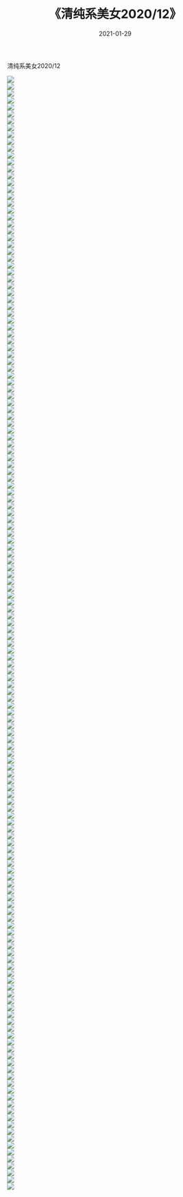 ﻿---
layout: post
title:  《清纯系美女2020/12》
date:   2021-01-29
img: http://img.660000.xyz/Sharelink/清纯系美女/2020/12/000.jpg
categories: [美女, 清纯, 唯美]
---

清纯系美女2020/12

 ![](http://img.660000.xyz/Sharelink/清纯系美女/2020/12/001.jpeg) <br>![](http://img.660000.xyz/Sharelink/清纯系美女/2020/12/002.jpeg) <br>![](http://img.660000.xyz/Sharelink/清纯系美女/2020/12/003.jpeg) <br>![](http://img.660000.xyz/Sharelink/清纯系美女/2020/12/004.jpeg) <br>![](http://img.660000.xyz/Sharelink/清纯系美女/2020/12/005.jpeg) <br>![](http://img.660000.xyz/Sharelink/清纯系美女/2020/12/006.jpeg) <br>![](http://img.660000.xyz/Sharelink/清纯系美女/2020/12/007.jpeg) <br>![](http://img.660000.xyz/Sharelink/清纯系美女/2020/12/008.jpeg) <br>![](http://img.660000.xyz/Sharelink/清纯系美女/2020/12/009.jpeg) <br>![](http://img.660000.xyz/Sharelink/清纯系美女/2020/12/010.jpeg) <br>![](http://img.660000.xyz/Sharelink/清纯系美女/2020/12/011.jpeg) <br>![](http://img.660000.xyz/Sharelink/清纯系美女/2020/12/012.jpeg) <br>![](http://img.660000.xyz/Sharelink/清纯系美女/2020/12/013.jpeg) <br>![](http://img.660000.xyz/Sharelink/清纯系美女/2020/12/014.jpeg) <br>![](http://img.660000.xyz/Sharelink/清纯系美女/2020/12/015.jpeg) <br>![](http://img.660000.xyz/Sharelink/清纯系美女/2020/12/016.jpeg) <br>![](http://img.660000.xyz/Sharelink/清纯系美女/2020/12/017.jpeg) <br>![](http://img.660000.xyz/Sharelink/清纯系美女/2020/12/018.jpeg) <br>![](http://img.660000.xyz/Sharelink/清纯系美女/2020/12/019.jpeg) <br>![](http://img.660000.xyz/Sharelink/清纯系美女/2020/12/020.jpeg) <br>![](http://img.660000.xyz/Sharelink/清纯系美女/2020/12/021.jpeg) <br>![](http://img.660000.xyz/Sharelink/清纯系美女/2020/12/022.jpeg) <br>![](http://img.660000.xyz/Sharelink/清纯系美女/2020/12/023.jpeg) <br>![](http://img.660000.xyz/Sharelink/清纯系美女/2020/12/024.jpeg) <br>![](http://img.660000.xyz/Sharelink/清纯系美女/2020/12/025.jpeg) <br>![](http://img.660000.xyz/Sharelink/清纯系美女/2020/12/026.jpeg) <br>![](http://img.660000.xyz/Sharelink/清纯系美女/2020/12/027.jpeg) <br>![](http://img.660000.xyz/Sharelink/清纯系美女/2020/12/028.jpeg) <br>![](http://img.660000.xyz/Sharelink/清纯系美女/2020/12/029.jpeg) <br>![](http://img.660000.xyz/Sharelink/清纯系美女/2020/12/030.jpeg) <br>![](http://img.660000.xyz/Sharelink/清纯系美女/2020/12/031.jpeg) <br>![](http://img.660000.xyz/Sharelink/清纯系美女/2020/12/032.jpeg) <br>![](http://img.660000.xyz/Sharelink/清纯系美女/2020/12/033.jpeg) <br>![](http://img.660000.xyz/Sharelink/清纯系美女/2020/12/034.jpeg) <br>![](http://img.660000.xyz/Sharelink/清纯系美女/2020/12/035.jpeg) <br>![](http://img.660000.xyz/Sharelink/清纯系美女/2020/12/036.jpeg) <br>![](http://img.660000.xyz/Sharelink/清纯系美女/2020/12/037.jpeg) <br>![](http://img.660000.xyz/Sharelink/清纯系美女/2020/12/038.jpeg) <br>![](http://img.660000.xyz/Sharelink/清纯系美女/2020/12/039.jpeg) <br>![](http://img.660000.xyz/Sharelink/清纯系美女/2020/12/040.jpeg) <br>![](http://img.660000.xyz/Sharelink/清纯系美女/2020/12/041.jpeg) <br>![](http://img.660000.xyz/Sharelink/清纯系美女/2020/12/042.jpeg) <br>![](http://img.660000.xyz/Sharelink/清纯系美女/2020/12/043.jpeg) <br>![](http://img.660000.xyz/Sharelink/清纯系美女/2020/12/044.jpeg) <br>![](http://img.660000.xyz/Sharelink/清纯系美女/2020/12/045.jpeg) <br>![](http://img.660000.xyz/Sharelink/清纯系美女/2020/12/046.jpeg) <br>![](http://img.660000.xyz/Sharelink/清纯系美女/2020/12/047.jpeg) <br>![](http://img.660000.xyz/Sharelink/清纯系美女/2020/12/048.jpeg) <br>![](http://img.660000.xyz/Sharelink/清纯系美女/2020/12/049.jpeg) <br>![](http://img.660000.xyz/Sharelink/清纯系美女/2020/12/050.jpeg) <br>![](http://img.660000.xyz/Sharelink/清纯系美女/2020/12/051.jpeg) <br>![](http://img.660000.xyz/Sharelink/清纯系美女/2020/12/052.jpeg) <br>![](http://img.660000.xyz/Sharelink/清纯系美女/2020/12/053.jpeg) <br>![](http://img.660000.xyz/Sharelink/清纯系美女/2020/12/054.jpeg) <br>![](http://img.660000.xyz/Sharelink/清纯系美女/2020/12/055.jpeg) <br>![](http://img.660000.xyz/Sharelink/清纯系美女/2020/12/056.jpeg) <br>![](http://img.660000.xyz/Sharelink/清纯系美女/2020/12/057.jpeg) <br>![](http://img.660000.xyz/Sharelink/清纯系美女/2020/12/058.jpeg) <br>![](http://img.660000.xyz/Sharelink/清纯系美女/2020/12/059.jpeg) <br>![](http://img.660000.xyz/Sharelink/清纯系美女/2020/12/060.jpeg) <br>![](http://img.660000.xyz/Sharelink/清纯系美女/2020/12/061.jpeg) <br>![](http://img.660000.xyz/Sharelink/清纯系美女/2020/12/062.jpeg) <br>![](http://img.660000.xyz/Sharelink/清纯系美女/2020/12/063.jpeg) <br>![](http://img.660000.xyz/Sharelink/清纯系美女/2020/12/064.jpeg) <br>![](http://img.660000.xyz/Sharelink/清纯系美女/2020/12/065.jpeg) <br>![](http://img.660000.xyz/Sharelink/清纯系美女/2020/12/066.jpeg) <br>![](http://img.660000.xyz/Sharelink/清纯系美女/2020/12/067.jpeg) <br>![](http://img.660000.xyz/Sharelink/清纯系美女/2020/12/068.jpeg) <br>![](http://img.660000.xyz/Sharelink/清纯系美女/2020/12/069.jpeg) <br>![](http://img.660000.xyz/Sharelink/清纯系美女/2020/12/070.jpeg) <br>![](http://img.660000.xyz/Sharelink/清纯系美女/2020/12/071.jpeg) <br>![](http://img.660000.xyz/Sharelink/清纯系美女/2020/12/072.jpeg) <br>![](http://img.660000.xyz/Sharelink/清纯系美女/2020/12/073.jpeg) <br>![](http://img.660000.xyz/Sharelink/清纯系美女/2020/12/074.jpeg) <br>![](http://img.660000.xyz/Sharelink/清纯系美女/2020/12/075.jpeg) <br>![](http://img.660000.xyz/Sharelink/清纯系美女/2020/12/076.jpeg) <br>![](http://img.660000.xyz/Sharelink/清纯系美女/2020/12/077.jpeg) <br>![](http://img.660000.xyz/Sharelink/清纯系美女/2020/12/078.jpeg) <br>![](http://img.660000.xyz/Sharelink/清纯系美女/2020/12/079.jpeg) <br>![](http://img.660000.xyz/Sharelink/清纯系美女/2020/12/080.jpeg) <br>![](http://img.660000.xyz/Sharelink/清纯系美女/2020/12/081.jpeg) <br>![](http://img.660000.xyz/Sharelink/清纯系美女/2020/12/082.jpeg) <br>![](http://img.660000.xyz/Sharelink/清纯系美女/2020/12/083.jpeg) <br>![](http://img.660000.xyz/Sharelink/清纯系美女/2020/12/084.jpeg) <br>![](http://img.660000.xyz/Sharelink/清纯系美女/2020/12/085.jpeg) <br>![](http://img.660000.xyz/Sharelink/清纯系美女/2020/12/086.jpeg) <br>![](http://img.660000.xyz/Sharelink/清纯系美女/2020/12/087.jpeg) <br>![](http://img.660000.xyz/Sharelink/清纯系美女/2020/12/088.jpeg) <br>![](http://img.660000.xyz/Sharelink/清纯系美女/2020/12/089.jpeg) <br>![](http://img.660000.xyz/Sharelink/清纯系美女/2020/12/090.jpeg) <br>![](http://img.660000.xyz/Sharelink/清纯系美女/2020/12/091.jpeg) <br>![](http://img.660000.xyz/Sharelink/清纯系美女/2020/12/092.jpeg) <br>![](http://img.660000.xyz/Sharelink/清纯系美女/2020/12/093.jpeg) <br>![](http://img.660000.xyz/Sharelink/清纯系美女/2020/12/094.jpeg) <br>![](http://img.660000.xyz/Sharelink/清纯系美女/2020/12/095.jpeg) <br>![](http://img.660000.xyz/Sharelink/清纯系美女/2020/12/096.jpeg) <br>![](http://img.660000.xyz/Sharelink/清纯系美女/2020/12/097.jpeg) <br>![](http://img.660000.xyz/Sharelink/清纯系美女/2020/12/098.jpeg) <br>![](http://img.660000.xyz/Sharelink/清纯系美女/2020/12/099.jpeg) <br>![](http://img.660000.xyz/Sharelink/清纯系美女/2020/12/100.jpeg) <br>![](http://img.660000.xyz/Sharelink/清纯系美女/2020/12/101.jpeg) <br>![](http://img.660000.xyz/Sharelink/清纯系美女/2020/12/102.jpeg) <br>![](http://img.660000.xyz/Sharelink/清纯系美女/2020/12/103.jpeg) <br>![](http://img.660000.xyz/Sharelink/清纯系美女/2020/12/104.jpeg) <br>![](http://img.660000.xyz/Sharelink/清纯系美女/2020/12/105.jpeg) <br>![](http://img.660000.xyz/Sharelink/清纯系美女/2020/12/106.jpeg) <br>![](http://img.660000.xyz/Sharelink/清纯系美女/2020/12/107.jpeg) <br>![](http://img.660000.xyz/Sharelink/清纯系美女/2020/12/108.jpeg) <br>![](http://img.660000.xyz/Sharelink/清纯系美女/2020/12/109.jpeg) <br>![](http://img.660000.xyz/Sharelink/清纯系美女/2020/12/110.jpeg) <br>![](http://img.660000.xyz/Sharelink/清纯系美女/2020/12/111.jpeg) <br>![](http://img.660000.xyz/Sharelink/清纯系美女/2020/12/112.jpeg) <br>![](http://img.660000.xyz/Sharelink/清纯系美女/2020/12/113.jpeg) <br>![](http://img.660000.xyz/Sharelink/清纯系美女/2020/12/114.jpeg) <br>![](http://img.660000.xyz/Sharelink/清纯系美女/2020/12/115.jpeg) <br>![](http://img.660000.xyz/Sharelink/清纯系美女/2020/12/116.jpeg) <br>![](http://img.660000.xyz/Sharelink/清纯系美女/2020/12/117.jpeg) <br>![](http://img.660000.xyz/Sharelink/清纯系美女/2020/12/118.jpeg) <br>![](http://img.660000.xyz/Sharelink/清纯系美女/2020/12/119.jpeg) <br>![](http://img.660000.xyz/Sharelink/清纯系美女/2020/12/120.jpeg) <br>![](http://img.660000.xyz/Sharelink/清纯系美女/2020/12/121.jpeg) <br>![](http://img.660000.xyz/Sharelink/清纯系美女/2020/12/122.jpeg) <br>![](http://img.660000.xyz/Sharelink/清纯系美女/2020/12/123.jpeg) <br>![](http://img.660000.xyz/Sharelink/清纯系美女/2020/12/124.jpeg) <br>![](http://img.660000.xyz/Sharelink/清纯系美女/2020/12/125.jpeg) <br>![](http://img.660000.xyz/Sharelink/清纯系美女/2020/12/126.jpeg) <br>![](http://img.660000.xyz/Sharelink/清纯系美女/2020/12/127.jpeg) <br>![](http://img.660000.xyz/Sharelink/清纯系美女/2020/12/128.jpeg) <br>![](http://img.660000.xyz/Sharelink/清纯系美女/2020/12/129.jpeg) <br>![](http://img.660000.xyz/Sharelink/清纯系美女/2020/12/130.jpeg) <br>![](http://img.660000.xyz/Sharelink/清纯系美女/2020/12/131.jpeg) <br>![](http://img.660000.xyz/Sharelink/清纯系美女/2020/12/132.jpeg) <br>![](http://img.660000.xyz/Sharelink/清纯系美女/2020/12/133.jpeg) <br>![](http://img.660000.xyz/Sharelink/清纯系美女/2020/12/134.jpeg) <br>![](http://img.660000.xyz/Sharelink/清纯系美女/2020/12/135.jpeg) <br>![](http://img.660000.xyz/Sharelink/清纯系美女/2020/12/136.jpeg) <br>![](http://img.660000.xyz/Sharelink/清纯系美女/2020/12/137.jpeg) <br>![](http://img.660000.xyz/Sharelink/清纯系美女/2020/12/138.jpeg) <br>![](http://img.660000.xyz/Sharelink/清纯系美女/2020/12/139.jpeg) <br>![](http://img.660000.xyz/Sharelink/清纯系美女/2020/12/140.jpeg) <br>![](http://img.660000.xyz/Sharelink/清纯系美女/2020/12/141.jpeg) <br>![](http://img.660000.xyz/Sharelink/清纯系美女/2020/12/142.jpeg) <br>![](http://img.660000.xyz/Sharelink/清纯系美女/2020/12/143.jpeg) <br>![](http://img.660000.xyz/Sharelink/清纯系美女/2020/12/144.jpeg) <br>![](http://img.660000.xyz/Sharelink/清纯系美女/2020/12/145.jpeg) <br>![](http://img.660000.xyz/Sharelink/清纯系美女/2020/12/146.jpeg) <br>![](http://img.660000.xyz/Sharelink/清纯系美女/2020/12/147.jpeg) <br>![](http://img.660000.xyz/Sharelink/清纯系美女/2020/12/148.jpeg) <br>![](http://img.660000.xyz/Sharelink/清纯系美女/2020/12/149.jpeg) <br>![](http://img.660000.xyz/Sharelink/清纯系美女/2020/12/150.jpeg) <br>![](http://img.660000.xyz/Sharelink/清纯系美女/2020/12/151.jpeg) <br>![](http://img.660000.xyz/Sharelink/清纯系美女/2020/12/152.jpeg) <br>![](http://img.660000.xyz/Sharelink/清纯系美女/2020/12/153.jpeg) <br>![](http://img.660000.xyz/Sharelink/清纯系美女/2020/12/154.jpeg) <br>![](http://img.660000.xyz/Sharelink/清纯系美女/2020/12/155.jpeg) <br>![](http://img.660000.xyz/Sharelink/清纯系美女/2020/12/156.jpeg) <br>![](http://img.660000.xyz/Sharelink/清纯系美女/2020/12/157.jpeg) <br>![](http://img.660000.xyz/Sharelink/清纯系美女/2020/12/158.jpeg) <br>![](http://img.660000.xyz/Sharelink/清纯系美女/2020/12/159.jpeg) <br>![](http://img.660000.xyz/Sharelink/清纯系美女/2020/12/160.jpeg) <br>![](http://img.660000.xyz/Sharelink/清纯系美女/2020/12/161.jpeg) <br>![](http://img.660000.xyz/Sharelink/清纯系美女/2020/12/162.jpeg) <br>